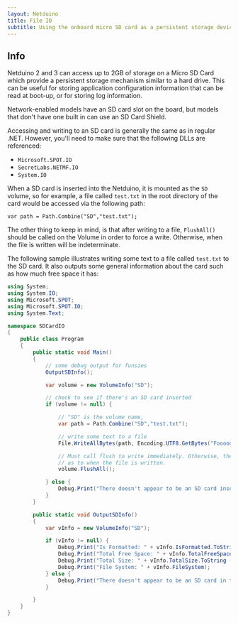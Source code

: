 ```yaml
---
layout: Netduino
title: File IO
subtitle: Using the onboard micro SD card as a persistent storage device.
---
```


## Info

Netduino 2 and 3 can access up to 2GB of storage on a Micro SD Card which provide a persistent storage mechanism similar to a hard drive. This can be useful for storing application configuration information that can be read at boot-up, or for storing log information.

Network-enabled models have an SD card slot on the board, but models that don't have one built in can use an SD Card Shield. 

Accessing and writing to an SD card is generally the same as in regular .NET. However, you'll need to make sure that the following DLLs are referenced:

 * `Microsoft.SPOT.IO`
 * `SecretLabs.NETMF.IO`
 * `System.IO`

When a SD card is inserted into the Netduino, it is mounted as the `SD` volume, so for example, a file called `test.txt` in the root directory of the card would be accessed via the following path:

`var path = Path.Combine("SD","test.txt");`

The other thing to keep in mind, is that after writing to a file, `FlushAll()` should be called on the Volume in order to force a write. Otherwise, when the file is written will be indeterminate.

The following sample illustrates writing some text to a file called `test.txt` to the SD card. It also outputs some general information about the card such as how much free space it has:

```csharp
using System;
using System.IO;
using Microsoft.SPOT;
using Microsoft.SPOT.IO;
using System.Text;

namespace SDCardIO
{
	public class Program
	{
		public static void Main()
		{
			// some debug output for funsies 
			OutputSDInfo();

			var volume = new VolumeInfo("SD");

			// check to see if there's an SD card inserted
			if (volume != null) {

				// "SD" is the volume name,
				var path = Path.Combine("SD","test.txt");

				// write some text to a file
				File.WriteAllBytes(path, Encoding.UTF8.GetBytes("Foooooooo"));

				// Must call flush to write immediately. Otherwise, there's no guarantee 
				// as to when the file is written. 
				volume.FlushAll();

			} else {
				Debug.Print("There doesn't appear to be an SD card inserted");
			}
		}

		public static void OutputSDInfo()
		{
			var vInfo = new VolumeInfo("SD");

			if (vInfo != null) {
				Debug.Print("Is Formatted: " + vInfo.IsFormatted.ToString ());
				Debug.Print("Total Free Space: " + vInfo.TotalFreeSpace.ToString ());
				Debug.Print("Total Size: " + vInfo.TotalSize.ToString ());
				Debug.Print("File System: " + vInfo.FileSystem);
			} else {
				Debug.Print("There doesn't appear to be an SD card in the device.");
			}

		}
	}
}
```
